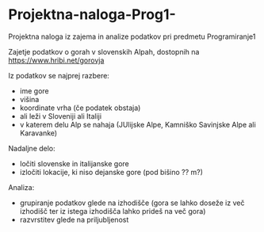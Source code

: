 # Projektna-naloga-Prog1-
Projektna naloga iz zajema in analize podatkov pri predmetu Programiranje1


Zajetje podatkov o gorah v slovenskih Alpah, dostopnih na https://www.hribi.net/gorovja

Iz podatkov se najprej razbere:
- ime gore
- višina
- koordinate vrha (če podatek obstaja)
- ali leži v Sloveniji ali Italiji
- v katerem delu Alp se nahaja (JUlijske Alpe, Kamniško Savinjske Alpe ali Karavanke)

Nadaljne delo:
- ločiti slovenske in italijanske gore
- izločiti lokacije, ki niso dejanske gore (pod bišino ?? m?)

Analiza:
- grupiranje podatkov glede na izhodišče (gora se lahko doseže iz več izhodišč ter iz istega izhodišča lahko prideš na več gora)
- razvrstitev glede na priljubljenost
